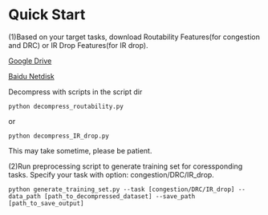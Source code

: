 # Quick Start

(1)Based on your target tasks, download Routability Features(for congestion and DRC) or IR Drop Features(for IR drop).

[Google Drive](https://drive.google.com/drive/folders/1zB002-Aq7OcW0NgiQbkS-GBdmn6hrmZM?usp=sharing)

[Baidu Netdisk](https://pan.baidu.com/s/1hZLH22b7LLHYg_ECbdHnJA?pwd=1yvz)

Decompress with scripts in the script dir

`python decompress_routability.py`

or 

`python decompress_IR_drop.py`

This may take sometime, please be patient.

(2)Run preprocessing script to generate training set for coressponding tasks. Specify your task with option: congestion/DRC/IR_drop.

`python generate_training_set.py --task [congestion/DRC/IR_drop] --data_path [path_to_decompressed_dataset] --save_path [path_to_save_output]`

